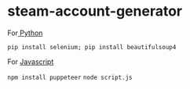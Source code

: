 # steam-account-generator
For[ Python](https://www.python.org/downloads/)

`pip install selenium; pip install beautifulsoup4`


For [Javascript](https://nodejs.org/en/download/)

`npm install puppeteer`
`node script.js`
